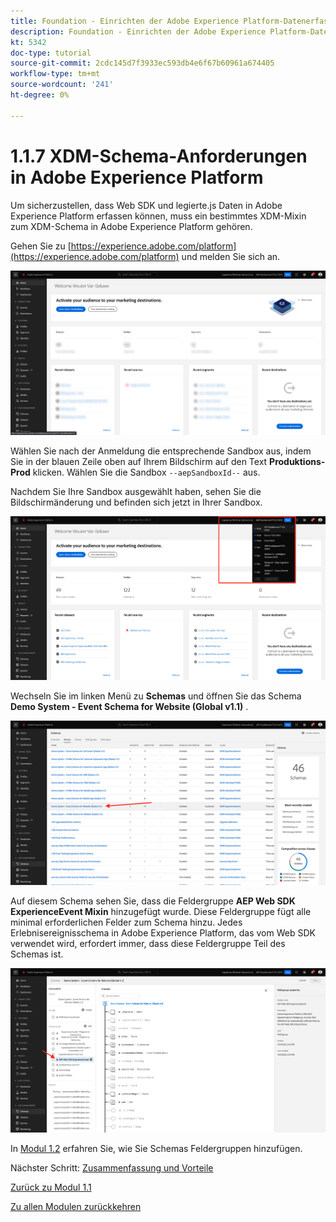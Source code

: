 ```yaml
---
title: Foundation - Einrichten der Adobe Experience Platform-Datenerfassung und der Web SDK-Erweiterung - XDM-Schema-Anforderungen in Adobe Experience Platform
description: Foundation - Einrichten der Adobe Experience Platform-Datenerfassung und der Web SDK-Erweiterung - XDM-Schema-Anforderungen in Adobe Experience Platform
kt: 5342
doc-type: tutorial
source-git-commit: 2cdc145d7f3933ec593db4e6f67b60961a674405
workflow-type: tm+mt
source-wordcount: '241'
ht-degree: 0%

---
```


# 1.1.7 XDM-Schema-Anforderungen in Adobe Experience Platform

Um sicherzustellen, dass Web SDK und legierte.js Daten in Adobe Experience Platform erfassen können, muss ein bestimmtes XDM-Mixin zum XDM-Schema in Adobe Experience Platform gehören.

Gehen Sie zu [https://experience.adobe.com/platform](https://experience.adobe.com/platform) und melden Sie sich an.

![AEP-Debugger](./images/exp1.png)

Wählen Sie nach der Anmeldung die entsprechende Sandbox aus, indem Sie in der blauen Zeile oben auf Ihrem Bildschirm auf den Text **Produktions-Prod** klicken. Wählen Sie die Sandbox `--aepSandboxId--` aus.

Nachdem Sie Ihre Sandbox ausgewählt haben, sehen Sie die Bildschirmänderung und befinden sich jetzt in Ihrer Sandbox.

![AEP-Debugger](./images/exp2.png)

Wechseln Sie im linken Menü zu **Schemas** und öffnen Sie das Schema **Demo System - Event Schema for Website (Global v1.1)** .

![AEP-Debugger](./images/exp3.png)

Auf diesem Schema sehen Sie, dass die Feldergruppe **AEP Web SDK ExperienceEvent Mixin** hinzugefügt wurde. Diese Feldergruppe fügt alle minimal erforderlichen Felder zum Schema hinzu. Jedes Erlebnisereignisschema in Adobe Experience Platform, das vom Web SDK verwendet wird, erfordert immer, dass diese Feldergruppe Teil des Schemas ist.

![AEP-Debugger](./images/exp4.png)

In [Modul 1.2](./../module1.2/data-ingestion.md) erfahren Sie, wie Sie Schemas Feldergruppen hinzufügen.

Nächster Schritt: [Zusammenfassung und Vorteile](./summary.md)

[Zurück zu Modul 1.1](./data-ingestion-launch-web-sdk.md)

[Zu allen Modulen zurückkehren](./../../../overview.md)
